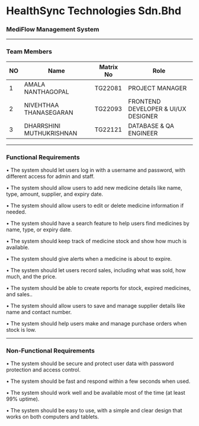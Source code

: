 # HealthSync Technologies Sdn.Bhd

### MediFlow Management System
---
### Team Members

| NO | Name                     | Matrix No  |       Role         |
|----|--------------------------|------------|--------------------|
|  1  | AMALA NANTHAGOPAL        | TG22081    | PROJECT MANAGER    |
|  2  | NIVEHTHAA THANASEGARAN   | TG22093    | FRONTEND DEVELOPER & UI/UX DESIGNER |
|  3  | DHARRSHINI MUTHUKRISHNAN | TG22121    | DATABASE & QA ENGINEER|

---
### Functional Requirements

•	The system should let users log in with a username and password, with different access for admin and staff.

• The system should allow users to add new medicine details like name, type, amount, supplier, and expiry date.

• The system should allow users to edit or delete medicine information if needed.

• The system should have a search feature to help users find medicines by name, type, or expiry date.

• The system should keep track of medicine stock and show how much is available.

• The system should give alerts when a medicine is about to expire.

•	The system should let users record sales, including what was sold, how much, and the price.

•	The system should be able to create reports for stock, expired medicines, and sales..

•	The system should allow users to save and manage supplier details like name and contact number.

•	The system should help users make and manage purchase orders when stock is low.

---
### Non-Functional Requirements

•	The system should be secure and protect user data with password protection and access control.

•	The system should be fast and respond within a few seconds when used.

• The system should work well and be available most of the time (at least 99% uptime).

• The system should be easy to use, with a simple and clear design that works on both computers and tablets.

